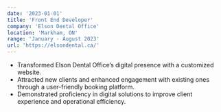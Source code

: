 ```yaml
---
date: '2023-01-01'
title: 'Front End Developer'
company: 'Elson Dental Office'
location: 'Markham, ON'
range: 'January - August 2023'
url: 'https://elsondental.ca/'
---
```


- Transformed Elson Dental Office’s digital presence with a customized website.
- Attracted new clients and enhanced engagement with existing ones through a user-friendly booking platform.
- Demonstrated proficiency in digital solutions to improve client experience and operational efficiency.

